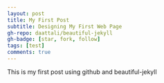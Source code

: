 ```yaml
---
layout: post
title: My First Post
subtitle: Designing My First Web Page
gh-repo: daattali/beautiful-jekyll
gh-badge: [star, fork, follow]
tags: [test]
comments: true
---
```


This is my first post using github and beautiful-jekyll
